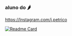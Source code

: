 ### aluno do 🌶️

https://Instagram.com/j.petrico

[![Readme Card](https://github-readme-stats.vercel.app/api/pin/?username=anuraghazra&repo=github-readme-stats)](httml://Instagram.com/j.petrico)
